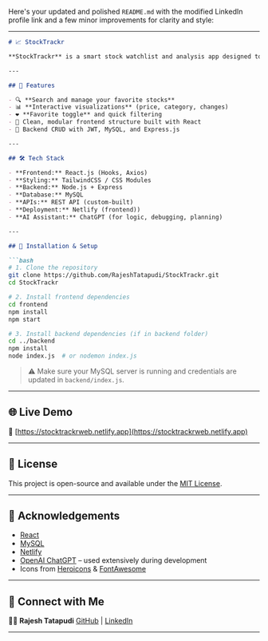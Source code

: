Here's your updated and polished `README.md` with the modified LinkedIn profile link and a few minor improvements for clarity and style:

---

````markdown
# 📈 StockTrackr

**StockTrackr** is a smart stock watchlist and analysis app designed to help users track stocks, visualize trends, and stay informed with an intuitive interface.

---

## 🚀 Features

- 🔍 **Search and manage your favorite stocks**
- 📊 **Interactive visualizations** (price, category, changes)
- ❤️ **Favorite toggle** and quick filtering
- 📁 Clean, modular frontend structure built with React
- 🔐 Backend CRUD with JWT, MySQL, and Express.js

---

## 🛠️ Tech Stack

- **Frontend:** React.js (Hooks, Axios)
- **Styling:** TailwindCSS / CSS Modules
- **Backend:** Node.js + Express
- **Database:** MySQL
- **APIs:** REST API (custom-built)
- **Deployment:** Netlify (frontend))
- **AI Assistant:** ChatGPT (for logic, debugging, planning)

---

## 🧪 Installation & Setup

```bash
# 1. Clone the repository
git clone https://github.com/RajeshTatapudi/StockTrackr.git
cd StockTrackr

# 2. Install frontend dependencies
cd frontend
npm install
npm start

# 3. Install backend dependencies (if in backend folder)
cd ../backend
npm install
node index.js  # or nodemon index.js
````

> ⚠️ Make sure your MySQL server is running and credentials are updated in `backend/index.js`.

---

## 🌐 Live Demo

🔗 [https://stocktrackrweb.netlify.app](https://stocktrackrweb.netlify.app)

---

## 📄 License

This project is open-source and available under the [MIT License](LICENSE).

---

## 🙌 Acknowledgements

* [React](https://reactjs.org/)
* [MySQL](https://www.mysql.com/)
* [Netlify](https://netlify.com)
* [OpenAI ChatGPT](https://chat.openai.com) – used extensively during development
* Icons from [Heroicons](https://heroicons.com/) & [FontAwesome](https://fontawesome.com/)

---

## 🤝 Connect with Me

👨‍💻 **Rajesh Tatapudi**
[GitHub](https://github.com/RajeshTatapudi) | [LinkedIn](https://www.linkedin.com/in/rajesh-tatapudi-6a5020283)

---
